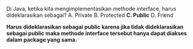 Di Java, ketika kita mengimplementasikan methode interface, harus dideklarasikan sebagai?
A. Private
B. Protected
**C. Public**
D. Friend

**Harus dideklarasikan sebagai public karena jika tidak dideklarasikan sebagai public 
maka methode interface tersebut hanya dapat diakses dalam package yang sama.**